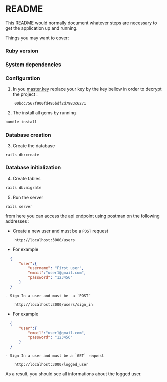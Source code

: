 # README

This README would normally document whatever steps are necessary to get the
application up and running.

Things you may want to cover:

### Ruby version

### System dependencies

### Configuration

 1. In you [master.key](/config/master.key) replace your key by the key bellow in order to decrypt the project : 
```
    00bcc7567f900fd495bdf2d7983c6271
```
  2. The install all gems by running 
  ```
  bundle install
  ```
### Database creation
  3. Create the database
  ```
  rails db:create
  ```
### Database initialization
  4. Create tables
  ```
  rails db:migrate
  ```
  5. Run the server
  ```
  rails server
  ```
  from here you can access the api endpoint using postman on the following addresses :
  - Create a new user and must be  a `POST` request
  ```
      http://localhost:3000/users
  ```
 - For example
  ```JSON
    {
        "user":{
            "username": "First user",
            "email":"user1@gmail.com",
            "password": "123456"
        }
    }
  ```
    - Sign In a user and must be  a `POST`
  ```
      http://localhost:3000/users/sign_in
  ```
 - For example
  ```JSON
    {
        "user":{
            "email":"user1@gmail.com",
            "password": "123456"
        }
    }
  ```
    - Sign In a user and must be a `GET` request
  ```
      http://localhost:3000/logged_user
  ```
 As a result, you should see all informations about the logged user.

